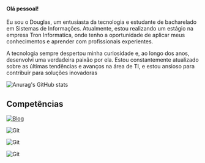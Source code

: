 #### Olá pessoal!

Eu sou o Douglas, um entusiasta da tecnologia e estudante de bacharelado em Sistemas de Informações. Atualmente, estou realizando um estágio na empresa Tron Informatica, onde tenho a oportunidade de aplicar meus conhecimentos e aprender com profissionais experientes.

A tecnologia sempre despertou minha curiosidade e, ao longo dos anos, desenvolvi uma verdadeira paixão por ela. Estou constantemente atualizado sobre as últimas tendências e avanços na área de TI, e estou ansioso para contribuir para soluções inovadoras

<div>

<!-- ![Montovoni GitHub stats](https://github-readme-stats.vercel.app/api?username=Montovoni&show_icons=true&theme=dracula) -->

![Anurag's GitHub stats](https://github-readme-stats.vercel.app/api?username=Montovoni&show_icons=true&theme=transparent)


## Competências

[![Blog](https://img.shields.io/website?label=Montovoni.com.br&style=for-the-badge&url=https://montovoni.com.br/)](https://montovoni.com.br/)

<div style="display: inline_block">

<img align="center" alt="Git" src="https://img.shields.io/badge/Delphi_RAD_Studio-B22222?style=for-the-badge&logo=delphi&logoColor=white"/>
</p>
<img align="center" alt="Git" src="https://img.shields.io/badge/Python-3776AB?style=for-the-badge&logo=python&logoColor=white">
</p>
<img align="center" alt="Git" src="https://img.shields.io/badge/GIT-E44C30?style=for-the-badge&logo=git&logoColor=white"/>

</p>


 <!-- ## Redes Sociais

[![Instagram](https://img.shields.io/badge/Instagram-E4405F?style=for-the-badge&logo=instagram&logoColor=white)](https://www.instagram.com/douglas_montovoni/)

[![Linkedin](https://img.shields.io/badge/LinkedIn-0077B5?style=for-the-badge&logo=linkedin&logoColor=white)](https://www.linkedin.com/in/douglas-montovoni/)  -->

    
</div>
